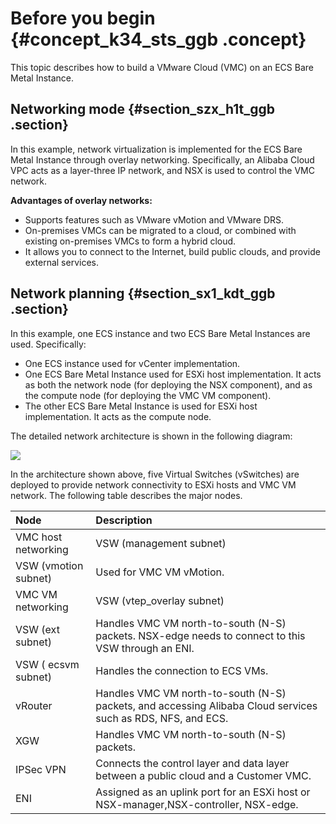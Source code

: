 # Before you begin {#concept_k34_sts_ggb .concept}

This topic describes how to build a VMware Cloud \(VMC\) on an ECS Bare Metal Instance.

## Networking mode {#section_szx_h1t_ggb .section}

In this example, network virtualization is implemented for the ECS Bare Metal Instance through overlay networking. Specifically, an Alibaba Cloud VPC acts as a layer-three IP network, and NSX is used to control the VMC network.

**Advantages of overlay networks:**

-   Supports features such as VMware vMotion and VMware DRS.
-   On-premises VMCs can be migrated to a cloud, or combined with existing on-premises VMCs to form a hybrid cloud.
-   It allows you to connect to the Internet, build public clouds, and provide external services.

## Network planning {#section_sx1_kdt_ggb .section}

In this example, one ECS instance and two ECS Bare Metal Instances are used. Specifically:

-   One ECS instance used for vCenter implementation.
-   One ECS Bare Metal Instance used for ESXi host implementation. It acts as both the network node \(for deploying the NSX component\), and as the compute node \(for deploying the VMC VM component\).
-   The other ECS Bare Metal Instance is used for ESXi host implementation. It acts as the compute node.

The detailed network architecture is shown in the following diagram:

![](http://static-aliyun-doc.oss-cn-hangzhou.aliyuncs.com/assets/img/83708/154841183038165_en-US.png)

In the architecture shown above, five Virtual Switches \(vSwitches\) are deployed to provide network connectivity to ESXi hosts and VMC VM network. The following table describes the major nodes.

|Node|Description|
|:---|:----------|
|VMC host networking|VSW \(management subnet\)|Handles management layer packets. Each ESXi host and the NSX components \(NSX-manager/NSX-controller/NSX-edge\) must connect to this VSW. Specifically, NSX-manager, NSX-controller, and NSX-edge are connected to this VSW in the form of ENI passthrough.|
|VSW \(vmotion subnet\)|Used for VMC VM vMotion.|
|VMC VM networking|VSW \(vtep\_overlay subnet\)|Handles VMC VM east-to-west \(E-W\) packets. Any ESXi host that acts as a compute node must connect to this VSW through an ENI. NSX-edge also needs to connect to this VSW through an ENI.|
|VSW \(ext subnet\)|Handles VMC VM north-to-south \(N-S\) packets. NSX-edge needs to connect to this VSW through an ENI.|
|VSW \( ecsvm subnet\)|Handles the connection to ECS VMs.|
|vRouter|Handles VMC VM north-to-south \(N-S\) packets, and accessing Alibaba Cloud services such as RDS, NFS, and ECS.|
|XGW|Handles VMC VM north-to-south \(N-S\) packets.|
|IPSec VPN|Connects the control layer and data layer between a public cloud and a Customer VMC.|
|ENI|Assigned as an uplink port for an ESXi host or NSX-manager,NSX-controller, NSX-edge.|

